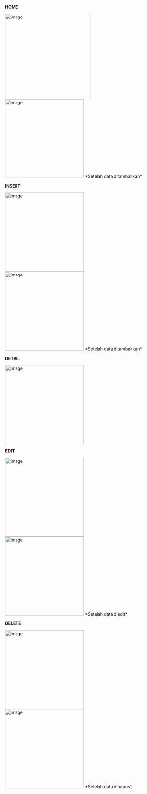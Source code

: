 **HOME**

<img width="281" alt="image" src="https://github.com/user-attachments/assets/2708dfca-d973-4c02-bbb5-490266c93fb9" />
<img width="260" alt="image" src="https://github.com/user-attachments/assets/b7a62d5f-2ddf-4aeb-9e74-3859ee4a8a53" />
*Setelah data ditambahkan*

**INSERT**

<img width="260" alt="image" src="https://github.com/user-attachments/assets/99863819-f225-4977-acd1-ed4c3e172fa2" />
<img width="260" alt="image" src="https://github.com/user-attachments/assets/6b434331-e8f7-4e23-9b4c-91366bb87e6a" />
*Setelah data ditambahkan*

**DETAIL**

<img width="260" alt="image" src="https://github.com/user-attachments/assets/e3a3e76b-bb95-419c-9387-6ebcb6595252" />

**EDIT**

<img width="260" alt="image" src="https://github.com/user-attachments/assets/1a8ba3e0-300d-4be0-9a54-858b86dd9a7a" />
<img width="260" alt="image" src="https://github.com/user-attachments/assets/caf84360-ee2d-4526-9b70-cb776efc76ee" />
*Setelah data diedit*

**DELETE**

<img width="260" alt="image" src="https://github.com/user-attachments/assets/52fe9caa-301b-497b-a276-4e9d28dd2241" />
<img width="260" alt="image" src="https://github.com/user-attachments/assets/f502f5da-67ec-477c-99b7-52de404a24c0" />
*Setelah data dihapus*


